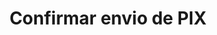 ---
title: Confirmar envio de PIX
api:
  file: readme-hml-baas.json
  operationId: post_v1-pix-send-confirmed
hidden: false
---